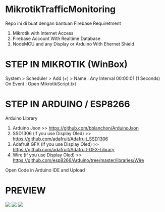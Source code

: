 # MikrotikTrafficMonitoring
Repo ini di buat dengan bantuan Firebase
Requiretment
1. Mikrotik with Internet Access
2. Firebase Account With Realtime Database
3. NodeMCU and any Display or Arduino With Ehernet Shield

# STEP IN MIKROTIK (WinBox)
System > Scheduler > Add (+) > 
Name : Any
Interval 00:00:01 (1 Seconds)
On Event : Open MikrotikScript.txt

# STEP IN ARDUINO / ESP8266
Arduino Library 
1. Arduino Json >> https://github.com/bblanchon/ArduinoJson
2. SSD1306 (if you use Display Oled) >> https://github.com/adafruit/Adafruit_SSD1306
3. Adafruit GFX (if you use Display Oled) >> https://github.com/adafruit/Adafruit-GFX-Library
4. Wire (if you use Display Oled) >> https://github.com/esp8266/Arduino/tree/master/libraries/Wire

Open Code in Arduino IDE and Upload

# PREVIEW
<image src="https://raw.githubusercontent.com/zailbreck/MikrotikTrafficMonitoring/master/firebase_structure.png">
<image src="https://raw.githubusercontent.com/zailbreck/MikrotikTrafficMonitoring/master/Preview2.jpeg">
<image src="https://raw.githubusercontent.com/zailbreck/MikrotikTrafficMonitoring/master/Preview1.jpeg">

